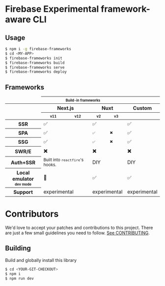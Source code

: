 # Firebase Experimental framework-aware CLI

## Usage

```bash
$ npm i -g firebase-frameworks
$ cd <MY-APP>
$ firebase-frameworks init
$ firebase-frameworks build
$ firebase-frameworks serve
$ firebase-frameworks deploy
```

## Frameworks

<table>
    <thead>
        <tr><td></td><th colspan="4"><sub><sup>Build-in frameworks</sub></sup></th><th></th></tr>
        <tr><th></th><th colspan="2">Next.js</th><th colspan="2">Nuxt</th><th>Custom</th></tr>
        <tr><td></td><th><sub><sup>v11</sub></sup></th><th><sub><sup>v12</sub></sup></th><th><sub><sup>v2</sub></sup></th><th><sub><sup>v3</sub></sup></th><th></th></tr>
    </thead>
    <tbody>
        <tr><th>SSR</th><td colspan="2">✅</td><td colspan="2">✅<td>✅</td></tr>
        <tr><th>SPA</th><td colspan="2">✅</td><td><sub><sup>✅</sub></sup></td><td><sub><sup>✖️</sub></sup></td><td>✅</td></tr>
        <tr><th>SSG</th><td colspan="2">✅</td><td><sub><sup>✅</sub></sup></td><td><sub><sup>✖️</sub></sup></td><td>✅</td></tr>
        <tr><th>SWR/E</th><td colspan="2">✖️</td><td colspan="2">✖️</td><td>✖️</td></tr>
        <tr><th>Auth+SSR</th><td colspan="2"><small>Built into <code>reactfire</code>'s hooks.</small></td><td colspan="2">DIY</td><td>DIY</td></tr>
        <tr><th>Local emulator<br><sub><sup>dev mode</sub></sup></th><td colspan="2">🤒</td><td colspan="2">✅</td><td>✅</td></tr>
        <tr><th>Support</th><td colspan="2">experimental</td><td colspan="2">experimental</td><td>experimental</td></tr>
    </tbody>
</table>

# Contributors

We'd love to accept your patches and contributions to this project. There are
just a few small guidelines you need to follow. [See CONTRIBUTING](./CONTRIBUTING.md).

## Building

Build and globally install this library

```bash
$ cd <YOUR-GIT-CHECKOUT>
$ npm i
$ npm run dev
```